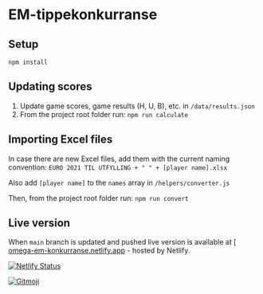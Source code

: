 
# EM-tippekonkurranse

## Setup

`npm install`

## Updating scores

1. Update game scores, game results (H, U, B), etc. in `/data/results.json`
2. From the project root folder run: `npm run calculate`

## Importing Excel files

In case there are new Excel files, add them with the current naming convention: `EURO 2021 TIL UTFYLLING + " " + [player name].xlsx`

Also add `[player name]` to the `names` array in `/helpers/converter.js`

Then, from the project root folder run: `npm run convert`

## Live version
When `main` branch is updated and pushed live version is available at [
[omega-em-konkurranse.netlify.app](https://omega-em-konkurranse.netlify.app/) - hosted by Netlify. 

[![Netlify Status](https://api.netlify.com/api/v1/badges/4d8117ff-f7b8-445f-8295-03f532639572/deploy-status)](https://app.netlify.com/sites/omega-em-konkurranse/deploys)

<a href="https://gitmoji.dev">
  <img src="https://img.shields.io/badge/gitmoji-%20😜%20😍-FFDD67.svg?style=flat-square" alt="Gitmoji">
</a>

